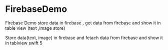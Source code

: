 # FirebaseDemo
Firebase Demo store data in firebase , get data from firebase and show it in table view (text ,image store)

Store data(text, image) in firebase and fetach data from firebase and show it in tablview swift 5
